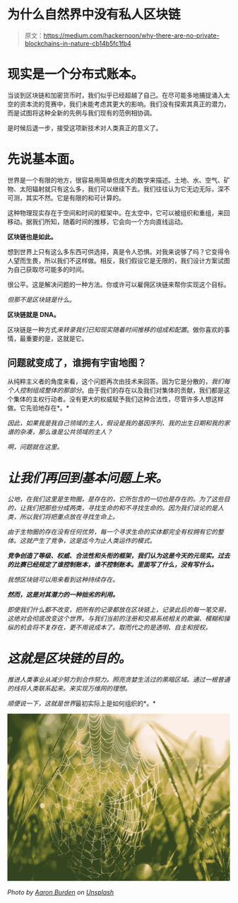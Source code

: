 # 为什么自然界中没有私人区块链

> 原文：<https://medium.com/hackernoon/why-there-are-no-private-blockchains-in-nature-cb14b5fc1fb4>

# 现实是一个分布式账本。

当谈到区块链和加密货币时，我们似乎已经超越了自己。在尽可能多地捕捉涌入太空的资本流的竞赛中，我们未能考虑其更大的影响。我们没有探索其真正的潜力，而是试图将这种全新的先例与我们现有的范例相协调。

是时候后退一步，接受这项新技术对人类真正的意义了。

# 先说基本面。

世界是一个有限的地方，很容易用简单但庞大的数学来描述。土地、水、空气、矿物、太阳辐射就只有这么多，我们可以继续下去。我们往往认为它无边无际，深不可测，其实不然。它是有限的和可计算的。

这种物理现实存在于空间和时间的框架中。在太空中，它可以被组织和重组，来回移动。据我们所知，随着时间的推移，它会向一个方向直线运动。

**区块链也是如此。**

想到世界上只有这么多东西可供选择，真是令人恐惧。对我来说够了吗？它变得令人望而生畏，所以我们不这样做。相反，我们假设它是无限的，我们设计方案试图为自己获取尽可能多的时间。

很公平。这是解决问题的一种方法。你或许可以雇佣区块链来帮你实现这个目标。

*但那不是区块链是什么*。

**区块链就是 DNA。**

区块链是一种方式*来转录我们已知现实随着时间推移的组成和配置*。做你喜欢的事情，最重要的是，这就是它。

## 问题就变成了，谁拥有宇宙地图？

从纯粹主义者的角度来看，这个问题再次由技术来回答。因为它是分散的，*我们每个人控制组成整体的那部分*。由于我们的存在以及我们对集体的贡献，我们都是这个集体的主权行动者。没有更大的权威赋予我们这种合法性，尽管许多人想这样做。它先验地存在*。*

*因此，如果我是我自己领域的主人，假设是我的基因序列、我的出生日期和我的家谱的杂凑，那么谁是公共领域的主人？*

*啊，问题就在这里。*

# *让我们再回到基本问题上来。*

*公地，在我们这里是生物圈，是存在的，它所包含的一切也是存在的。为了这些目的，让我们把那些分成两类，寻找生命的和不寻找生命的。因为我们谈论的是人类，所以我们将把重点放在寻找生命上。*

*由于生物圈的存在没有任何优势，每一个寻求生命的实体都完全有权拥有它的整体。这就产生了竞争，这是迄今为止人类运作的模式。*

***竞争创造了等级、权威、合法性和头衔的框架，我们认为这是今天的元现实。过去的比赛已经规定了谁控制账本，谁不控制账本。里面写了什么，没有写什么。***

*我想区块链可以用来看到这种持续存在。*

***然而，这是对其潜力的一种拙劣的利用。***

*即使我们什么都不改变，把所有的记录都放在区块链上，记录此后的每一笔交易，这绝对会彻底改变这个世界。与我们当前的注册和交易系统相关的欺骗、模糊和操纵的机会将不复存在，更不用说成本了。取而代之的是透明、自主和授权。*

# *这就是区块链的目的。*

*推进人类事业从减少努力到合作努力。照亮贪婪生活过的黑暗区域。通过一根普通的线将人类联系起来。来实现万维网的理想。*

*顺便说一下，这就是世界*最初实际上是如何组织的*。*

*![](img/fd7a293ef54bc342f58a139220ffc29a.png)*

*Photo by [Aaron Burden](https://unsplash.com/photos/379FlotHWkE?utm_source=unsplash&utm_medium=referral&utm_content=creditCopyText) on [Unsplash](https://unsplash.com/search/photos/web?utm_source=unsplash&utm_medium=referral&utm_content=creditCopyText)*